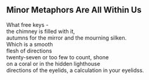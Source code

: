 Minor Metaphors Are All Within Us
---------------------------------
What free keys -  
the chimney is filled with it,  
autumns for the mirror and the mourning silken.  
Which is a smooth  
flesh of directions  
twenty-seven or too few to count, shone  
on a coral or in the hidden lighthouse  
directions of the eyelids, a calculation in your eyelidss.  
